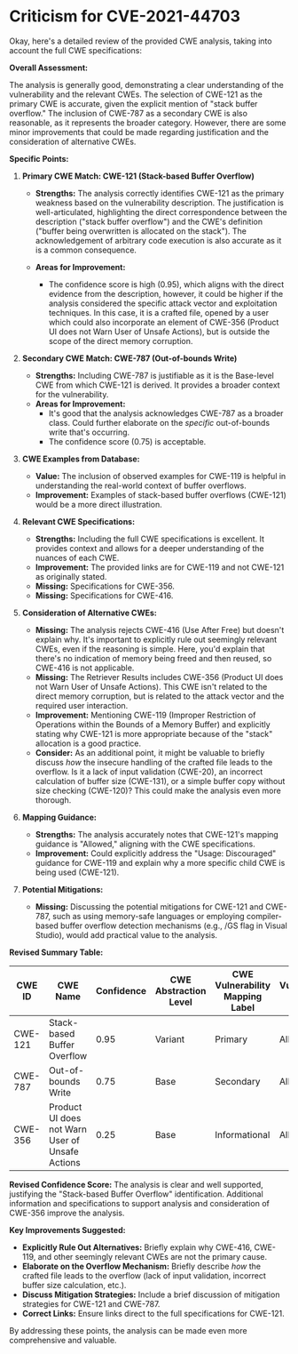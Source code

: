 # Criticism for CVE-2021-44703

Okay, here's a detailed review of the provided CWE analysis, taking into account the full CWE specifications:

**Overall Assessment:**

The analysis is generally good, demonstrating a clear understanding of the vulnerability and the relevant CWEs. The selection of CWE-121 as the primary CWE is accurate, given the explicit mention of "stack buffer overflow." The inclusion of CWE-787 as a secondary CWE is also reasonable, as it represents the broader category. However, there are some minor improvements that could be made regarding justification and the consideration of alternative CWEs.

**Specific Points:**

1.  **Primary CWE Match: CWE-121 (Stack-based Buffer Overflow)**

    *   **Strengths:** The analysis correctly identifies CWE-121 as the primary weakness based on the vulnerability description. The justification is well-articulated, highlighting the direct correspondence between the description ("stack buffer overflow") and the CWE's definition ("buffer being overwritten is allocated on the stack"). The acknowledgement of arbitrary code execution is also accurate as it is a common consequence.
    *   **Areas for Improvement:**

        *   The confidence score is high (0.95), which aligns with the direct evidence from the description, however, it could be higher if the analysis considered the specific attack vector and exploitation techniques. In this case, it is a crafted file, opened by a user which could also incorporate an element of CWE-356 (Product UI does not Warn User of Unsafe Actions), but is outside the scope of the direct memory corruption.

2.  **Secondary CWE Match: CWE-787 (Out-of-bounds Write)**

    *   **Strengths:** Including CWE-787 is justifiable as it is the Base-level CWE from which CWE-121 is derived. It provides a broader context for the vulnerability.
    *   **Areas for Improvement:**
        *   It's good that the analysis acknowledges CWE-787 as a broader class. Could further elaborate on the *specific* out-of-bounds write that's occurring.
        *   The confidence score (0.75) is acceptable.

3.  **CWE Examples from Database:**

    *   **Value:** The inclusion of observed examples for CWE-119 is helpful in understanding the real-world context of buffer overflows.
    *   **Improvement:** Examples of stack-based buffer overflows (CWE-121) would be a more direct illustration.

4.  **Relevant CWE Specifications:**

    *   **Strengths:** Including the full CWE specifications is excellent. It provides context and allows for a deeper understanding of the nuances of each CWE.
    *   **Improvement:** The provided links are for CWE-119 and not CWE-121 as originally stated.
    *   **Missing:** Specifications for CWE-356.
    *   **Missing:** Specifications for CWE-416.

5.  **Consideration of Alternative CWEs:**

    *   **Missing:** The analysis rejects CWE-416 (Use After Free) but doesn't explain why. It's important to explicitly rule out seemingly relevant CWEs, even if the reasoning is simple. Here, you'd explain that there's no indication of memory being freed and then reused, so CWE-416 is not applicable.
    *  **Missing:** The Retriever Results includes CWE-356 (Product UI does not Warn User of Unsafe Actions). This CWE isn't related to the direct memory corruption, but is related to the attack vector and the required user interaction.
    *   **Improvement:** Mentioning CWE-119 (Improper Restriction of Operations within the Bounds of a Memory Buffer) and explicitly stating why CWE-121 is more appropriate because of the "stack" allocation is a good practice.
    *   **Consider:** As an additional point, it might be valuable to briefly discuss *how* the insecure handling of the crafted file leads to the overflow. Is it a lack of input validation (CWE-20), an incorrect calculation of buffer size (CWE-131), or a simple buffer copy without size checking (CWE-120)? This could make the analysis even more thorough.

6.  **Mapping Guidance:**

    *   **Strengths:** The analysis accurately notes that CWE-121's mapping guidance is "Allowed," aligning with the CWE specifications.
    *   **Improvement:** Could explicitly address the "Usage: Discouraged" guidance for CWE-119 and explain why a more specific child CWE is being used (CWE-121).

7.  **Potential Mitigations:**

    *   **Missing:** Discussing the potential mitigations for CWE-121 and CWE-787, such as using memory-safe languages or employing compiler-based buffer overflow detection mechanisms (e.g., /GS flag in Visual Studio), would add practical value to the analysis.

**Revised Summary Table:**

| CWE ID | CWE Name | Confidence | CWE Abstraction Level | CWE Vulnerability Mapping Label | CWE-Vulnerability Mapping Notes |
|---|---|---|---|---|---|
| CWE-121 | Stack-based Buffer Overflow | 0.95 | Variant | Primary | Allowed |
| CWE-787 | Out-of-bounds Write | 0.75 | Base | Secondary | Allowed |
| CWE-356 | Product UI does not Warn User of Unsafe Actions | 0.25 | Base | Informational | Allowed |

**Revised Confidence Score:**
The analysis is clear and well supported, justifying the "Stack-based Buffer Overflow" identification. Additional information and specifications to support analysis and consideration of CWE-356 improve the analysis.

**Key Improvements Suggested:**

*   **Explicitly Rule Out Alternatives:** Briefly explain why CWE-416, CWE-119, and other seemingly relevant CWEs are not the primary cause.
*   **Elaborate on the Overflow Mechanism:** Briefly describe *how* the crafted file leads to the overflow (lack of input validation, incorrect buffer size calculation, etc.).
*   **Discuss Mitigation Strategies:**  Include a brief discussion of mitigation strategies for CWE-121 and CWE-787.
*   **Correct Links:** Ensure links direct to the full specifications for CWE-121.

By addressing these points, the analysis can be made even more comprehensive and valuable.